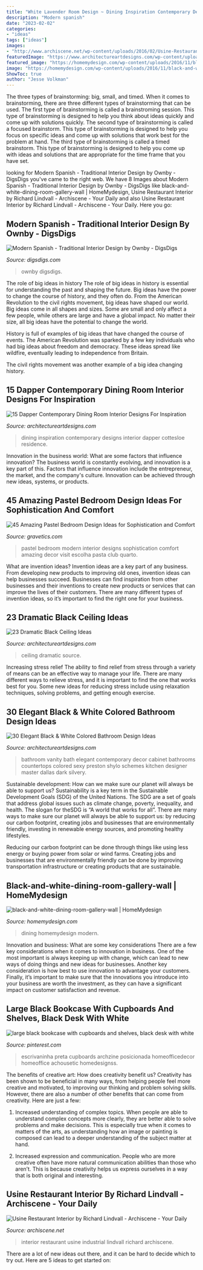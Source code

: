 ```yaml
---
title: "White Lavender Room Design ~ Dining Inspiration Contemporary Designs Interior Dapper Cottesloe Residence"
description: "Modern spanish"
date: "2023-02-02"
categories:
- "ideas"
tags: ["ideas"]
images:
- "http://www.archiscene.net/wp-content/uploads/2016/02/Usine-Restaurant-Interior-5.jpg"
featuredImage: "https://www.architectureartdesigns.com/wp-content/uploads/2013/10/b1.jpg"
featured_image: "https://homemydesign.com/wp-content/uploads/2016/11/black-and-white-dining-room-gallery-wall.jpg"
image: "https://homemydesign.com/wp-content/uploads/2016/11/black-and-white-dining-room-gallery-wall.jpg"
ShowToc: true
author: "Jesse Volkman"
---
```



The three types of brainstorming: big, small, and timed.
When it comes to brainstorming, there are three different types of brainstorming that can be used. The first type of brainstorming is called a brainstroming session. This type of brainstorming is designed to help you think about ideas quickly and come up with solutions quickly. The second type of brainstorming is called a focused brainstorm. This type of brainstorming is designed to help you focus on specific ideas and come up with solutions that work best for the problem at hand. The third type of brainstorming is called a timed brainstorm. This type of brainstorming is designed to help you come up with ideas and solutions that are appropriate for the time frame that you have set.

	

		
looking for Modern Spanish - Traditional Interior Design by Ownby - DigsDigs you've came to the right web. We have 8 Images about Modern Spanish - Traditional Interior Design by Ownby - DigsDigs like black-and-white-dining-room-gallery-wall | HomeMydesign, Usine Restaurant Interior by Richard Lindvall - Archiscene - Your Daily and also Usine Restaurant Interior by Richard Lindvall - Archiscene - Your Daily. Here you go:
		
    
## Modern Spanish - Traditional Interior Design By Ownby - DigsDigs

<img loading=lazy src="https://www.digsdigs.com/photos/modern-spanish-house-living-room-554x692.jpg" onerror="this.onerror=null;this.src='https://tse2.mm.bing.net/th?id=OIP.ytgjAr82NiahUCenNAYpswHaJQ&amp;pid=15.1';" alt="Modern Spanish - Traditional Interior Design by Ownby - DigsDigs">

_Source: digsdigs.com_

>ownby digsdigs. 

	

The role of big ideas in history
The role of big ideas in history is essential for understanding the past and shaping the future. Big ideas have the power to change the course of history, and they often do. From the American Revolution to the civil rights movement, big ideas have shaped our world.
Big ideas come in all shapes and sizes. Some are small and only affect a few people, while others are large and have a global impact. No matter their size, all big ideas have the potential to change the world.

History is full of examples of big ideas that have changed the course of events. The American Revolution was sparked by a few key individuals who had big ideas about freedom and democracy. These ideas spread like wildfire, eventually leading to independence from Britain.

The civil rights movement was another example of a big idea changing history.

    
## 15 Dapper Contemporary Dining Room Interior Designs For Inspiration

<img loading=lazy src="https://www.architectureartdesigns.com/wp-content/uploads/2015/01/15-Dapper-Contemporary-Dining-Room-Interior-Designs-For-Inspiration-8-630x945.jpg" onerror="this.onerror=null;this.src='https://tse4.mm.bing.net/th?id=OIP.XOSDijEmfPyWjgXY4W-XdgHaLH&amp;pid=15.1';" alt="15 Dapper Contemporary Dining Room Interior Designs For Inspiration">

_Source: architectureartdesigns.com_

>dining inspiration contemporary designs interior dapper cottesloe residence. 

	

Innovation in the business world: What are some factors that influence innovation?
The business world is constantly evolving, and innovation is a key part of this. Factors that influence innovation include the entrepreneur, the market, and the company's culture. Innovation can be achieved through new ideas, systems, or products.

    
## 45 Amazing Pastel Bedroom Design Ideas For Sophistication And Comfort

<img loading=lazy src="https://www.gravetics.com/wp-content/uploads/2017/09/Modern-Pastel-Interior-Designs-Ideas.jpg" onerror="this.onerror=null;this.src='https://tse4.mm.bing.net/th?id=OIP.fr1JWaxPyVIIuHKk_BMcGQC-FH&amp;pid=15.1';" alt="45 Amazing Pastel Bedroom Design Ideas for Sophistication and Comfort">

_Source: gravetics.com_

>pastel bedroom modern interior designs sophistication comfort amazing decor visit escolha pasta club quarto. 

	

What are invention ideas?
Invention ideas are a key part of any business. From developing new products to improving old ones, invention ideas can help businesses succeed. Businesses can find inspiration from other businesses and their inventions to create new products or services that can improve the lives of their customers. There are many different types of invention ideas, so it’s important to find the right one for your business.

    
## 23 Dramatic Black Ceiling Ideas

<img loading=lazy src="https://www.architectureartdesigns.com/wp-content/uploads/2013/11/1617-630x472.jpg" onerror="this.onerror=null;this.src='https://tse2.mm.bing.net/th?id=OIP.ubrSN3hIQDQyrDjM7RazugHaFj&amp;pid=15.1';" alt="23 Dramatic Black Ceiling Ideas">

_Source: architectureartdesigns.com_

>ceiling dramatic source. 

	

Increasing stress relief
The ability to find relief from stress through a variety of means can be an effective way to manage your life. There are many different ways to relieve stress, and it is important to find the one that works best for you. Some new ideas for reducing stress include using relaxation techniques, solving problems, and getting enough exercise.

    
## 30 Elegant Black &amp; White Colored Bathroom Design Ideas

<img loading=lazy src="https://www.architectureartdesigns.com/wp-content/uploads/2013/10/b1.jpg" onerror="this.onerror=null;this.src='https://tse2.mm.bing.net/th?id=OIP.Yx0JkoRtpGqgisqYTmX02QAAAA&amp;pid=15.1';" alt="30 Elegant Black &amp; White Colored Bathroom Design Ideas">

_Source: architectureartdesigns.com_

>bathroom vanity bath elegant contemporary decor cabinet bathrooms countertops colored sexy preston shylo schemes kitchen designer master dallas dark silvery. 

	

Sustainable development: How can we make sure our planet will always be able to support us?
Sustainability is a key term in the Sustainable Development Goals (SDG) of the United Nations. The SDG are a set of goals that address global issues such as climate change, poverty, inequality, and health. The slogan for theSDG is “A world that works for all”.
There are many ways to make sure our planet will always be able to support us: by reducing our carbon footprint, creating jobs and businesses that are environmentally friendly, investing in renewable energy sources, and promoting healthy lifestyles.

Reducing our carbon footprint can be done through things like using less energy or buying power from solar or wind farms. Creating jobs and businesses that are environmentally friendly can be done by improving transportation infrastructure or creating products that are sustainable.

    
## Black-and-white-dining-room-gallery-wall | HomeMydesign

<img loading=lazy src="https://homemydesign.com/wp-content/uploads/2016/11/black-and-white-dining-room-gallery-wall.jpg" onerror="this.onerror=null;this.src='https://tse1.mm.bing.net/th?id=OIP.H5k7CjnhWcUqEATMp55QGwHaLI&amp;pid=15.1';" alt="black-and-white-dining-room-gallery-wall | HomeMydesign">

_Source: homemydesign.com_

>dining homemydesign modern. 

	

Innovation and business: What are some key considerations
There are a few key considerations when it comes to innovation in business. One of the most important is always keeping up with change, which can lead to new ways of doing things and new ideas for businesses. Another key consideration is how best to use innovation to advantage your customers. Finally, it’s important to make sure that the innovations you introduce into your business are worth the investment, as they can have a significant impact on customer satisfaction and revenue.

    
## Large Black Bookcase With Cupboards And Shelves, Black Desk With White

<img loading=lazy src="https://i.pinimg.com/736x/b5/8e/75/b58e759cfe498338017148a522a6f15a.jpg" onerror="this.onerror=null;this.src='https://tse1.mm.bing.net/th?id=OIP.-inG61zgupcCPmdHr84KKwHaJ3&amp;pid=15.1';" alt="large black bookcase with cupboards and shelves, black desk with white">

_Source: pinterest.com_

>escrivaninha preta cupboards archzine posicionada homeofficedecor homeoffice achousetic homedesignss. 

	

The benefits of creative art: How does creativity benefit us?
Creativity has been shown to be beneficial in many ways, from helping people feel more creative and motivated, to improving our thinking and problem solving skills. However, there are also a number of other benefits that can come from creativity. Here are just a few: 
1. Increased understanding of complex topics. When people are able to understand complex concepts more clearly, they are better able to solve problems and make decisions. This is especially true when it comes to matters of the arts, as understanding how an image or painting is composed can lead to a deeper understanding of the subject matter at hand. 

2. Increased expression and communication. People who are more creative often have more natural communication abilities than those who aren’t. This is because creativity helps us express ourselves in a way that is both original and interesting.

    
## Usine Restaurant Interior By Richard Lindvall - Archiscene - Your Daily

<img loading=lazy src="http://www.archiscene.net/wp-content/uploads/2016/02/Usine-Restaurant-Interior-5.jpg" onerror="this.onerror=null;this.src='https://tse2.mm.bing.net/th?id=OIP.PqXvqJ5kXsXYTVYYA-ijtAHaLH&amp;pid=15.1';" alt="Usine Restaurant Interior by Richard Lindvall - Archiscene - Your Daily">

_Source: archiscene.net_

>interior restaurant usine industrial lindvall richard archiscene. 

	

There are a lot of new ideas out there, and it can be hard to decide which to try out. Here are 5 ideas to get started on: 

